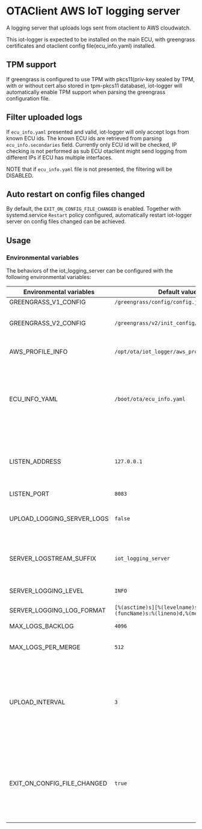 # OTAClient AWS IoT logging server

A logging server that uploads logs sent from otaclient to AWS cloudwatch.

This iot-logger is expected to be installed on the main ECU, with greengrass certificates and otaclient config file(ecu_info.yaml) installed.

## TPM support

If greengrass is configured to use TPM with pkcs11(priv-key sealed by TPM, with or without cert also stored in tpm-pkcs11 database), iot-logger will automatically enable TPM support when parsing the greengrass configuration file.

## Filter uploaded logs

If `ecu_info.yaml` presented and valid, iot-logger will only accept logs from known ECU ids.
The known ECU ids are retrieved from parsing `ecu_info.secondaries` field.
Currently only ECU id will be checked, IP checking is not performed as sub ECU otaclient might send logging from different IPs if ECU has multiple interfaces.

NOTE that if `ecu_info.yaml` file is not presented, the filtering will be DISABLED.

## Auto restart on config files changed

By default, the `EXIT_ON_CONFIG_FILE_CHANGED` is enabled.
Together with systemd.service `Restart` policy configured, automatically restart iot-logger server on config files changed can be achieved.

## Usage

### Environmental variables

The behaviors of the iot_logging_server can be configured with the following environmental variables:

| Environmental variables | Default value | Description |
| ---- | ---- | --- |
| GREENGRASS_V1_CONFIG | `/greengrass/config/config.json` | |
| GREENGRASS_V2_CONFIG | `/greengrass/v2/init_config/config.yaml` | If both v1 and v2 config file exist, v2 will be used in prior. |
| AWS_PROFILE_INFO | `/opt/ota/iot_logger/aws_profile_info.yaml` | The location of AWS profile info mapping files. |
| ECU_INFO_YAML | `/boot/ota/ecu_info.yaml` | The location of ecu_info.yaml config file. iot-logger server will parse the config file and only process logs sending from known ECUs.|
| LISTEN_ADDRESS | `127.0.0.1` | The IP address iot-logger server listen on. By default only receive logs from local machine. |
| LISTEN_PORT | `8083` | |
| UPLOAD_LOGGING_SERVER_LOGS | `false` | Whether to upload the logs from server itself to cloudwatchlogs. |
| SERVER_LOGSTREAM_SUFFIX | `iot_logging_server` | log_stream suffix for local server logs on cloudwatchlogs if uploaded. |
| SERVER_LOGGING_LEVEL | `INFO` | The logging level of the server itself. |
| SERVER_LOGGING_LOG_FORMAT | `[%(asctime)s][%(levelname)s]-%(name)s:%(funcName)s:%(lineno)d,%(message)s` | |
| MAX_LOGS_BACKLOG | `4096` | Max pending log entries. |
| MAX_LOGS_PER_MERGE | `512` | Max log entries in a merge group. |
| UPLOAD_INTERVAL | `3` | Interval of uploading log batches to cloud. **Note that if the logger is restarted before next upload occurs, the pending loggings will be dropped.** |
| EXIT_ON_CONFIG_FILE_CHANGED | `true` | Whether to kill the server on config files changed. **Note that this feature is expected to be used together with systemd.service Restart.** |

